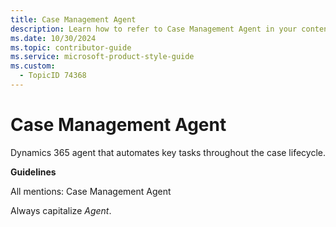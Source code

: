 ```yaml
---
title: Case Management Agent
description: Learn how to refer to Case Management Agent in your content.
ms.date: 10/30/2024
ms.topic: contributor-guide
ms.service: microsoft-product-style-guide
ms.custom:
  - TopicID 74368
---
```



# Case Management Agent

Dynamics 365 agent that automates key tasks throughout the case lifecycle.

**Guidelines**

All mentions: Case Management Agent

Always capitalize *Agent*.

